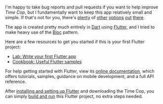 I'm happy to take bug reports and pull requests if you want to help improve _Time Cop_, but I fundamentally want to keep this app relatively small and simple. If that's not for you, there's [plenty](https://toggl.com/) of [other](https://clockify.me/) [options](https://www.workpuls.com/) [out](https://www.manictime.com/) [there](https://trackabi.com/).

The app is created pretty much entirely in [Dart](https://dart.dev/) using [Flutter](https://flutter.dev/), and I tried to make heavy use of the [Bloc](https://bloclibrary.dev/#/) pattern.

Here are a few resources to get you started if this is your first Flutter project:

- [Lab: Write your first Flutter app](https://flutter.dev/docs/get-started/codelab)
- [Cookbook: Useful Flutter samples](https://flutter.dev/docs/cookbook)

For help getting started with Flutter, view its [online documentation](https://flutter.dev/docs), which offers tutorials,
samples, guidance on mobile development, and a full API reference.

After [installing and setting up Flutter](https://docs.flutter.dev/get-started/install) and downloading the Time Cop, you can simply [build and run](https://docs.flutter.dev/get-started/test-drive#run-the-app) this Flutter project, no extra steps needed.
